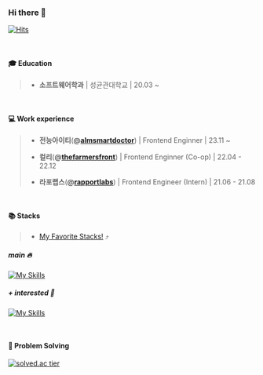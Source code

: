 ### Hi there 👋

[![Hits](https://hits.seeyoufarm.com/api/count/incr/badge.svg?url=https%3A%2F%2Fgithub.com%2Fzudydy&count_bg=%23003366&title_bg=%23555555&icon=&icon_color=%23003366&title=hits&edge_flat=false)](https://hits.seeyoufarm.com)

<br/>

#### 🎓 Education
> - **소프트웨어학과** | 성균관대학교 | 20.03 ~

<br/>

#### 💻 Work experience

> - **전능아이티**(**@**[**almsmartdoctor**](https://github.com/almsmartdoctor)) | Frontend Enginner | 23.11 ~
>
> - **컬리**(**@**[**thefarmersfront**](https://github.com/thefarmersfront)) | Frontend Enginner (Co-op) | 22.04 - 22.12
>
> - **라포랩스**(**@**[**rapportlabs**](https://github.com/rapportlabs)) | Frontend Engineer (Intern) | 21.06 - 21.08

<br/>

#### 📚 Stacks 
> - [My Favorite Stacks!](https://github.com/stars/zudydy/lists/favorite-stacks) ⤴

##### main 🔥
[![My Skills](https://skillicons.dev/icons?i=ts,js,react,nextjs,vite,html,css,vercel,git,github,webstorm,md,pnpm,yarn)](https://skillicons.dev)

##### + interested 👀
[![My Skills](https://skillicons.dev/icons?i=rust,go,nestjs,docker,kubernetes,aws,mysql,prisma,supabase,tauri,vitest)](https://skillicons.dev)

<br/>

#### 🧠 Problem Solving

[![solved.ac tier](http://mazassumnida.wtf/api/v2/generate_badge?boj=julyy)](https://solved.ac/julyy)
